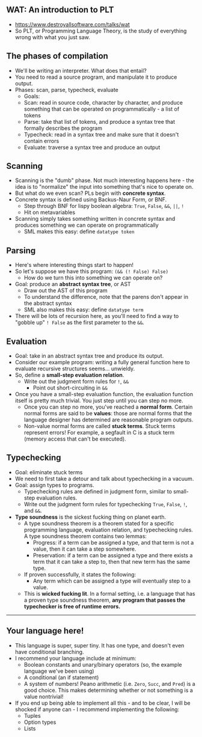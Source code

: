 ## WAT: An introduction to PLT
- https://www.destroyallsoftware.com/talks/wat
- So PLT, or Programming Language Theory, is the study of everything wrong with
  what you just saw.

## The phases of compilation
- We'll be writing an interpreter. What does that entail?
- You need to read a source program, and manipulate it to produce output.
- Phases: scan, parse, typecheck, evaluate
    - Goals:
    - Scan: read in source code, character by character, and produce something
      that can be operated on programmatically - a list of tokens
    - Parse: take that list of tokens, and produce a syntax tree that formally
      describes the program
    - Typecheck: read in a syntax tree and make sure that it doesn't contain
      errors
    - Evaluate: traverse a syntax tree and produce an output

## Scanning
- Scanning is the "dumb" phase. Not much interesting happens here - the idea is
  to "normalize" the input into something that's nice to operate on.
- But what do we even scan? PLs begin with **concrete syntax**.
- Concrete syntax is defined using Backus-Naur Form, or BNF.
    - Step through BNF for lispy boolean algebra: `True`, `False`, `&&`, `||`,
      `!`
    - Hit on metavariables
- Scanning simply takes something written in concrete syntax and produces
  something we can operate on programmatically
    - SML makes this easy: define `datatype token`

## Parsing
- Here's where interesting things start to happen!
- So let's suppose we have this program: `(&& (! False) False)`
    - How do we turn this into something we can operate on?
- Goal: produce an **abstract syntax tree**, or AST
    - Draw out the AST of this program
    - To understand the difference, note that the parens don't appear in the
      abstract syntax
    - SML also makes this easy: define `datatype term`
- There will be lots of recursion here, as you'll need to find a way to "gobble
  up" `! False` as the first parameter to the `&&`.

## Evaluation
- Goal: take in an abstract syntax tree and produce its output.
- Consider our example program: writing a fully general function here to
  evaluate recursive structures seems... unwieldy.
- So, define a **small-step evaluation relation**.
    - Write out the judgment form rules for `!`, `&&`
        - Point out short-circuiting in `&&`
- Once you have a small-step evaluation function, the evaluation function itself
  is pretty much trivial. You just step until you can step no more.
    - Once you can step no more, you've reached a **normal form**. Certain
      normal forms are said to be **values**: those are normal forms that the
      language designer has determined are reasonable program outputs.
    - Non-value normal forms are called **stuck terms**. Stuck terms represent
      errors! For example, a segfault in C is a stuck term (memory access that
      can't be executed).

## Typechecking

- Goal: eliminate stuck terms
- We need to first take a detour and talk about typechecking in a vacuum.
- Goal: assign types to programs.
    - Typechecking rules are defined in judgment form, similar to small-step
      evaluation rules.
    - Write out the judgment form rules for typechecking `True`, `False`, `!`,
      and `&&`.
- **Type soundness** is the sickest fucking thing on planet earth.
    - A type soundness theorem is a theorem stated for a specific programming
      language, evaluation relation, and typechecking rules. A type soundness
      theorem contains two lemmas:
        - Progress: if a term can be assigned a type, and that term is not a
          value, then it can take a step somewhere.
        - Preservation: if a term can be assigned a type and there exists a term
          that it can take a step to, then that new term has the same type.
    - If proven successfully, it states the following:
        - Any term which can be assigned a type will eventually step to a value.
    - This is **wicked fucking lit**. In a formal setting, i.e. a language that
      has a proven type soundness theorem, **any program that passes the
      typechecker is free of runtime errors.**

- - - -

## Your language here!

- This language is super, super tiny. It has one type, and doesn't even have
  conditional branching.
- I recommend your language include at minimum:
    - Boolean constants and unary/binary operators (so, the example language
      we've been using)
    - A conditional (an if statement)
    - A system of numbers! Peano arithmetic (i.e. `Zero`, `Succ`, and `Pred`) is
      a good choice. This makes determining whether or not something is a value
      nontrivial!
- If you end up being able to implement all this - and to be clear, I will be
  shocked if anyone can - I recommend implementing the following:
    - Tuples
    - Option types
    - Lists
